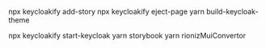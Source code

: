 npx keycloakify add-story
npx keycloakify eject-page
yarn build-keycloak-theme

npx keycloakify start-keycloak
yarn storybook
yarn rionizMuiConvertor